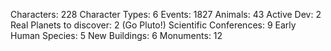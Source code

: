 Characters: 228
Character Types: 6
Events: 1827
Animals: 43
Active Dev: 2
Real Planets to discover: 2 (Go Pluto!)
Scientific Conferences: 9
Early Human Species: 5
New Buildings: 6
Monuments: 12